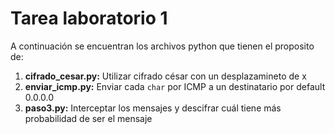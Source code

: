 # Tarea laboratorio 1
A continuación se encuentran los archivos python que tienen el proposito de:
1. **cifrado_cesar.py:** Utilizar cifrado césar con un desplazamineto de x
2. **enviar_icmp.py:** Enviar cada `char` por ICMP a un destinatario por default 0.0.0.0
3. **paso3.py:** Interceptar los mensajes y descifrar cuál tiene más probabilidad de ser el mensaje
